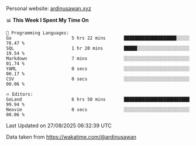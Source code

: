 Personal website: [ardinusawan.xyz](https://ardinusawan.xyz)

<!--START_SECTION:waka-->
📊 **This Week I Spent My Time On** 

```text
💬 Programming Languages: 
Go                       5 hrs 22 mins       ████████████████████░░░░░   78.47 % 
SQL                      1 hr 20 mins        █████░░░░░░░░░░░░░░░░░░░░   19.54 % 
Markdown                 7 mins              ░░░░░░░░░░░░░░░░░░░░░░░░░   01.74 % 
YAML                     0 secs              ░░░░░░░░░░░░░░░░░░░░░░░░░   00.17 % 
CSV                      0 secs              ░░░░░░░░░░░░░░░░░░░░░░░░░   00.06 % 

🔥 Editors: 
GoLand                   6 hrs 50 mins       █████████████████████████   99.94 % 
Neovim                   0 secs              ░░░░░░░░░░░░░░░░░░░░░░░░░   00.06 % 
```


 Last Updated on 27/08/2025 06:32:39 UTC
<!--END_SECTION:waka-->
Data taken from https://wakatime.com/@ardinusawan

